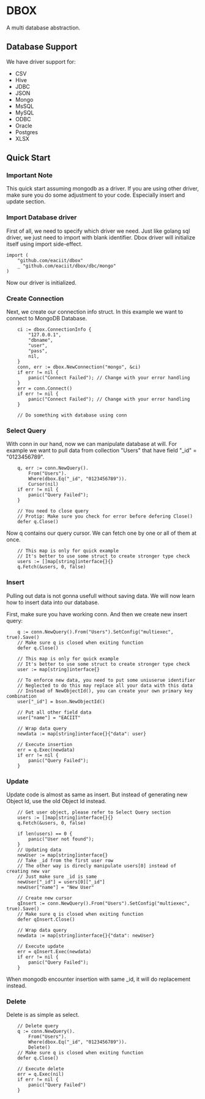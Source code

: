 
# DBOX

A multi database abstraction.

## Database Support

We have driver support for:
 * CSV
 * Hive
 * JDBC
 * JSON
 * Mongo
 * MsSQL
 * MySQL
 * ODBC
 * Oracle
 * Postgres
 * XLSX

## Quick Start

### Important Note

This quick start assuming mongodb as a driver. If you are using other driver,
make sure you do some adjustment to your code. Especially insert and update
section.

### Import Database driver

First of all, we need to specify which driver we need. Just like golang sql
driver, we just need to import with blank identifier. Dbox driver will
initialize itself using import side-effect.

```golang
import (
    "github.com/eaciit/dbox"
    _ "github.com/eaciit/dbox/dbc/mongo"
)
```

Now our driver is initialized.

### Create Connection

Next, we create our connection info struct. In this example we want to connect to MongoDB Database.

```golang
    ci := dbox.ConnectionInfo {
        "127.0.0.1",
        "dbname",
        "user",
        "pass",
        nil,
    }
    conn, err := dbox.NewConnection("mongo", &ci)
    if err != nil {
        panic("Connect Failed"); // Change with your error handling
    }
    err = conn.Connect()
    if err != nil {
        panic("Connect Failed"); // Change with your error handling
    }

    // Do something with database using conn
```

### Select Query

With conn in our hand, now we can manipulate database at will. For example we
want to pull data from collection "Users" that have field "_id" = "0123456789".

```golang
    q, err := conn.NewQuery().
        From("Users").
        Where(dbox.Eq("_id", "0123456789")).
        Cursor(nil)
    if err != nil {
        panic("Query Failed");
    }

    // You need to close query
    // Protip: Make sure you check for error before defering Close()
    defer q.Close()
```

Now q contains our query cursor. We can fetch one by one or all of them at once.

```golang
    // This map is only for quick example
    // It's better to use some struct to create stronger type check
    users := []map[string]interface{}{}
    q.Fetch(&users, 0, false)
```

### Insert

Pulling out data is not gonna usefull without saving data. We will now learn how
to insert data into our database.

First, make sure you have working conn. And then we create new insert query:

```golang
    q := conn.NewQuery().From("Users").SetConfig("multiexec", true).Save()
    // Make sure q is closed when exiting function
    defer q.Close()

    // This map is only for quick example
    // It's better to use some struct to create stronger type check
    user := map[string]interface{}

    // To enforce new data, you need to put some uniuserue identifier
    // Neglected to do this may replace all your data with this data
    // Instead of NewObjectId(), you can create your own primary key combination
    user["_id"] = bson.NewObjectId()

    // Put all other field data
    user["name"] = "EACIIT"

    // Wrap data query
    newdata := map[string]interface{}{"data": user}

    // Execute insertion
    err = q.Exec(newdata)
    if err != nil {
        panic("Query Failed");
    }
```

### Update

Update code is almost as same as insert. But instead of generating new Object
Id, use the old Object Id instead.

```golang
    // Get user object, please refer to Select Query section
    users := []map[string]interface{}{}
    q.Fetch(&users, 0, false)

    if len(users) == 0 {
        panic("User not found");
    }
    // Updating data
    newUser := map[string]interface{}
    // Take _id from the first user row
    // The other way is direcly manipulate users[0] instead of creating new var
    // Just make sure _id is same
    newUser["_id"] = users[0]["_id"]
    newUser["name"] = "New User"

    // Create new cursor
    qInsert := conn.NewQuery().From("Users").SetConfig("multiexec", true).Save()
    // Make sure q is closed when exiting function
    defer qInsert.Close()

    // Wrap data query
    newdata := map[string]interface{}{"data": newUser}

    // Execute update
    err = qInsert.Exec(newdata)
    if err != nil {
        panic("Query Failed");
    }
```

When mongodb encounter insertion with same _id, it will do replacement instead.

### Delete

Delete is as simple as select.

```golang
    // Delete query
    q := conn.NewQuery().
        From("Users").
        Where(dbox.Eq("_id", "0123456789")).
        Delete()
    // Make sure q is closed when exiting function
    defer q.Close()

    // Execute delete
    err = q.Exec(nil)
    if err != nil {
        panic("Query Failed")
    }
```
